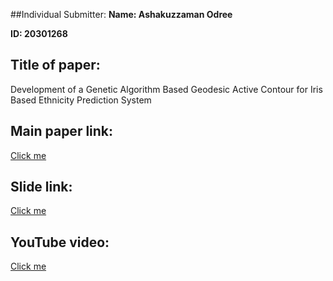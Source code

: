 ##Individual Submitter:
**Name: Ashakuzzaman Odree** 

**ID: 20301268**


## Title of paper:
Development of a Genetic Algorithm Based Geodesic Active Contour for Iris Based Ethnicity Prediction System   

## Main paper link: 
<a href="http://eprint.subtopublish.com/id/eprint/3030/"> Click me</a>

## Slide link: 
<a href="https://www.canva.com/design/DAFyk_ixzS8/BgN-M-JHvC3vjUWLEFCS_w/view?utm_content=DAFyk_ixzS8&utm_campaign=designshare&utm_medium=link&utm_source=editor">Click me</a>

## YouTube video: 

<a href="https://youtu.be/5TIQC00RS6k">Click me</a>




